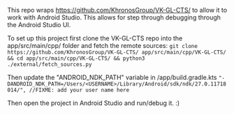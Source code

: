 This repo wraps https://github.com/KhronosGroup/VK-GL-CTS/ to allow it to work with Android Studio. This allows for step through debugging through the Android Studio UI.

To set up this project first clone the VK-GL-CTS repo into the app/src/main/cpp/ folder and fetch the remote sources:
```git clone https://github.com/KhronosGroup/VK-GL-CTS/ app/src/main/cpp/VK-GL-CTS/ && cd app/src/main/cpp/VK-GL-CTS/ && python3 ./external/fetch_sources.py```

Then update the "ANDROID_NDK_PATH" variable in /app/build.gradle.kts
```"-DANDROID_NDK_PATH=/Users/<USERNAME>/Library/Android/sdk/ndk/27.0.11718014/", //FIXME: add your user name here ```

Then open the project in Android Studio and run/debug it. :)

